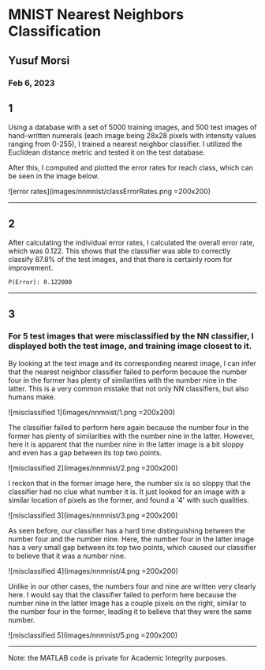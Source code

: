 # MNIST Nearest Neighbors Classification

## Yusuf Morsi
### Feb 6, 2023

## 1
Using a database with a set of 5000 training images, and 500 test images of hand-written numerals (each image being 28x28 pixels with intensity values ranging from 0-255), I trained a nearest neighbor classifier. I utilized the Euclidean distance metric and tested it on the test database.

After this, I computed and plotted the error rates for reach class, which can be seen in the image below.

![error rates](images/nnmnist/classErrorRates.png =200x200)


<hr>

## 2

After calculating the individual error rates, I calculated the overall error rate, which was 0.122. This shows that the classifier was able to correctly classify 87.8% of the test images, and that there is certainly room for improvement.

```
P(Error): 0.122000
```





<hr>

## 3
### For 5 test images that were misclassified by the NN classifier, I displayed both the test image, and training image closest to it. 

By looking at the test image and its corresponding nearest image, I can infer that the nearest neighbor classifier failed to perform because the number four in the former has plenty of similarities with the number nine in the latter. This is a very common mistake that not only NN classifiers, but also humans make.

![misclassified 1](images/nnmnist/1.png =200x200)

The classifier failed to perform here again because the number four in the former has plenty of similarities with the number nine in the latter. However, here it is apparent that the number nine in the latter image is a bit sloppy and even has a gap between its top two points.

![misclassified 2](images/nnmnist/2.png =200x200)

I reckon that in the former image here, the number six is so sloppy that the classifier had no clue what number it is. It just looked for an image with a similar location of pixels as the former, and found a '4' with such qualities.

![misclassified 3](images/nnmnist/3.png =200x200)

As seen before, our classifier has a hard time distinguishing between the number four and the number nine. Here, the number four in the latter image has a very small gap between its top two points, which caused our classifier to believe that it was a number nine.

![misclassified 4](images/nnmnist/4.png =200x200)

Unlike in our other cases, the numbers four and nine are written very clearly here. I would say that the classifier failed to perform here because the number nine in the latter image has a couple pixels on the right, similar to the number four in the former, leading it to believe that they were the same number. 

![misclassified 5](images/nnmnist/5.png =200x200)


<hr>

Note: the MATLAB code is private for Academic Integrity purposes.
